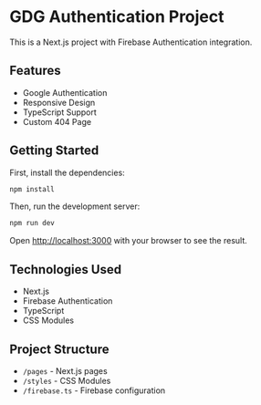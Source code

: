 # GDG Authentication Project

This is a Next.js project with Firebase Authentication integration.

## Features

- Google Authentication
- Responsive Design
- TypeScript Support
- Custom 404 Page

## Getting Started

First, install the dependencies:

```bash
npm install
```

Then, run the development server:

```bash
npm run dev
```

Open [http://localhost:3000](http://localhost:3000) with your browser to see the result.

## Technologies Used

- Next.js
- Firebase Authentication
- TypeScript
- CSS Modules

## Project Structure

- `/pages` - Next.js pages
- `/styles` - CSS Modules
- `/firebase.ts` - Firebase configuration 